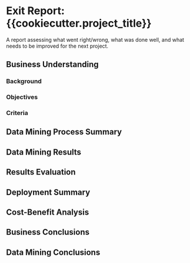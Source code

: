 # Exit Report: {{cookiecutter.project_title}}

A report assessing what went right/wrong, what was done well, and what needs to be improved for the next project.

## Business Understanding

### Background

### Objectives

### Criteria

## Data Mining Process Summary

## Data Mining Results

## Results Evaluation

## Deployment Summary

## Cost-Benefit Analysis

## Business Conclusions

## Data Mining Conclusions